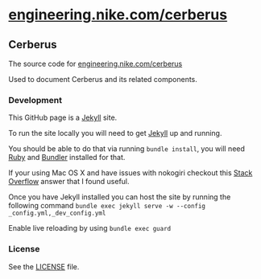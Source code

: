 # [engineering.nike.com/cerberus](engineering.nike.com/cerberus)

## Cerberus

The source code for [engineering.nike.com/cerberus](engineering.nike.com/cerberus)

Used to document Cerberus and its related components.

### Development
This GitHub page is a [Jekyll](https://jekyllrb.com/) site.

To run the site locally you will need to get [Jekyll](https://jekyllrb.com/docs/installation/) up and running.

You should be able to do that via running `bundle install`, you will need [Ruby](https://www.ruby-lang.org/en/documentation/installation/) and [Bundler](http://bundler.io/) installed for that.

If your using Mac OS X and have issues with nokogiri checkout this [Stack Overflow](https://stackoverflow.com/questions/37711814/error-installing-rails-on-os-x-el-capitan/39929160#39929160) answer that I found useful.

Once you have Jekyll installed you can host the site by running the following command `bundle exec jekyll serve -w --config _config.yml,_dev_config.yml`

Enable live reloading by using `bundle exec guard`

### License

See the [LICENSE](https://github.com/Nike-Inc/cerberus/blob/master/LICENSE.md) file.
